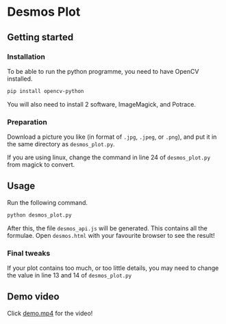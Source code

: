 # Desmos Plot

## Getting started

### Installation

To be able to run the python programme, you need to have OpenCV installed.

```bash
pip install opencv-python
```

You will also need to install 2 software, ImageMagick, and Potrace.

### Preparation

Download a picture you like (in format of `.jpg`, `.jpeg`, or `.png`), and put it in the same directory as `desmos_plot.py`.

If you are using linux, change the command in line 24 of `desmos_plot.py` from magick to convert.

## Usage

Run the following command.

```bash
python desmos_plot.py
```

After this, the file `desmos_api.js` will be generated. This contains all the formulae. Open `desmos.html` with your favourite browser to see the result!

### Final tweaks

If your plot contains too much, or too little details, you may need to change the value in line 13 and 14 of `desmos_plot.py`

## Demo video

Click [demo.mp4](demo.mp4) for the video!
